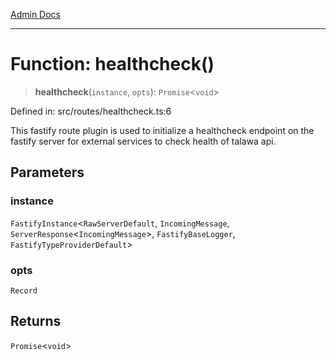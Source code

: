 [Admin Docs](/)

***

# Function: healthcheck()

> **healthcheck**(`instance`, `opts`): `Promise`\<`void`\>

Defined in: src/routes/healthcheck.ts:6

This fastify route plugin is used to initialize a healthcheck endpoint on the fastify server for external services to check health of talawa api.

## Parameters

### instance

`FastifyInstance`\<`RawServerDefault`, `IncomingMessage`, `ServerResponse`\<`IncomingMessage`\>, `FastifyBaseLogger`, `FastifyTypeProviderDefault`\>

### opts

`Record`

## Returns

`Promise`\<`void`\>
